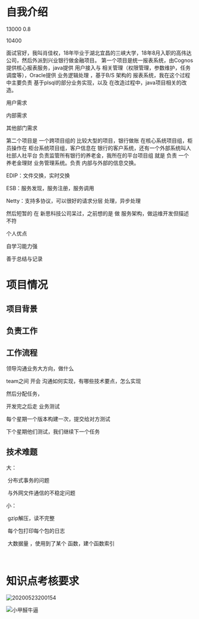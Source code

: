 # 自我介绍
13000
0.8

10400



面试官好，我叫肖佳权，18年毕业于湖北宜昌的三峡大学，18年8月入职的高伟达公司，然后外派到兴业银行做金融项目。
第一个项目是统一报表系统，由Cognos提供核心报表服务，java提供 用户接入与 相关管理（权限管理，参数维护，任务调度等），Oracle提供 业务逻辑处理 ，基于B/S 架构的 报表系统，我在这个过程中主要负责 基于plsql的部分业务实现，以及 在改造过程中，java项目相关的改造。

用户需求

内部需求

其他部门需求

第二个项目是 一个跨项目组的 比较大型的项目，银行做账 在核心系统项目组，柜员操作在 柜台系统项目组，客户信息在 银行的客户系统，还有一个外部系统叫人社部人社平台 负责监管所有银行的养老金，我所在的平台项目组 就是 负责 一个养老金理财 业务管理系统。负责 内部与外部的信息交换。

EDIP：文件交换，实时交换

ESB：服务发现，服务注册，服务调用

Netty：支持多协议，可以很好的请求分层 处理，异步处理



然后短暂的 在 新思科技公司呆过，之前想的是 做 服务架构，做运维开发但描述不符


个人优点

自学习能力强

善于总结与记录



# 项目情况

## 项目背景

## 负责工作

## 工作流程

领导沟通业务大方向，做什么

team之间 开会 沟通如何实现，有哪些技术要点，怎么实现

然后分配任务，

开发完之后走 业务测试

每个星期一个版本构建一次，提交给对方测试

下个星期他们测试，我们继续下一个任务

## 技术难题

大：

​	分布式事务的问题

​	与外网文件通信的不稳定问题

小：

​	gzip解压，读不完整

​	每个包打印每个包的日志

​	大数据量 ，使用到了某个 函数，建个函数索引

​	

#  知识点考核要求

![20200523200154](https://i.loli.net/2020/05/23/c7DhEHnIUKSM3Jw.png)

![小甲醛牛逼](https://i.loli.net/2020/05/23/oyx4UFfzRJglVKP.png)